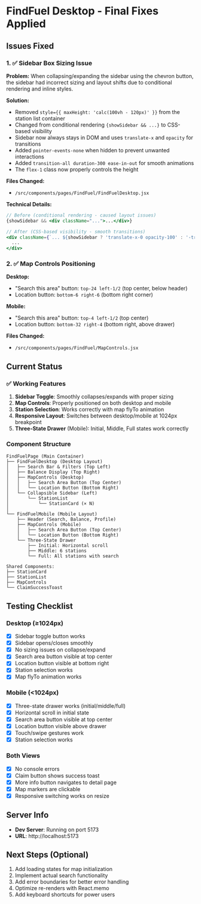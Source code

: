 # FindFuel Desktop - Final Fixes Applied

## Issues Fixed

### 1. ✅ Sidebar Box Sizing Issue
**Problem:** When collapsing/expanding the sidebar using the chevron button, the sidebar had incorrect sizing and layout shifts due to conditional rendering and inline styles.

**Solution:** 
- Removed `style={{ maxHeight: 'calc(100vh - 120px)' }}` from the station list container
- Changed from conditional rendering `{showSidebar && ...}` to CSS-based visibility
- Sidebar now always stays in DOM and uses `translate-x` and `opacity` for transitions
- Added `pointer-events-none` when hidden to prevent unwanted interactions
- Added `transition-all duration-300 ease-in-out` for smooth animations
- The `flex-1` class now properly controls the height

**Files Changed:**
- `/src/components/pages/FindFuel/FindFuelDesktop.jsx`

**Technical Details:**
```jsx
// Before (conditional rendering - caused layout issues)
{showSidebar && <div className="...">...</div>}

// After (CSS-based visibility - smooth transitions)
<div className={`... ${showSidebar ? 'translate-x-0 opacity-100' : '-translate-x-full opacity-0 pointer-events-none'}`}>
  ...
</div>
```

### 2. ✅ Map Controls Positioning
**Desktop:**
- "Search this area" button: `top-24 left-1/2` (top center, below header)
- Location button: `bottom-6 right-6` (bottom right corner)

**Mobile:**
- "Search this area" button: `top-4 left-1/2` (top center)
- Location button: `bottom-32 right-4` (bottom right, above drawer)

**Files Changed:**
- `/src/components/pages/FindFuel/MapControls.jsx`

## Current Status

### ✅ Working Features
1. **Sidebar Toggle**: Smoothly collapses/expands with proper sizing
2. **Map Controls**: Properly positioned on both desktop and mobile
3. **Station Selection**: Works correctly with map flyTo animation
4. **Responsive Layout**: Switches between desktop/mobile at 1024px breakpoint
5. **Three-State Drawer** (Mobile): Initial, Middle, Full states work correctly

### Component Structure
```
FindFuelPage (Main Container)
├── FindFuelDesktop (Desktop Layout)
│   ├── Search Bar & Filters (Top Left)
│   ├── Balance Display (Top Right)
│   ├── MapControls (Desktop)
│   │   ├── Search Area Button (Top Center)
│   │   └── Location Button (Bottom Right)
│   └── Collapsible Sidebar (Left)
│       └── StationList
│           └── StationCard (× N)
│
└── FindFuelMobile (Mobile Layout)
    ├── Header (Search, Balance, Profile)
    ├── MapControls (Mobile)
    │   ├── Search Area Button (Top Center)
    │   └── Location Button (Bottom Right)
    └── Three-State Drawer
        ├── Initial: Horizontal scroll
        ├── Middle: 6 stations
        └── Full: All stations with search

Shared Components:
├── StationCard
├── StationList
├── MapControls
└── ClaimSuccessToast
```

## Testing Checklist

### Desktop (≥1024px)
- [x] Sidebar toggle button works
- [x] Sidebar opens/closes smoothly
- [x] No sizing issues on collapse/expand
- [x] Search area button visible at top center
- [x] Location button visible at bottom right
- [x] Station selection works
- [x] Map flyTo animation works

### Mobile (<1024px)
- [x] Three-state drawer works (initial/middle/full)
- [x] Horizontal scroll in initial state
- [x] Search area button visible at top center
- [x] Location button visible above drawer
- [x] Touch/swipe gestures work
- [x] Station selection works

### Both Views
- [x] No console errors
- [x] Claim button shows success toast
- [x] More info button navigates to detail page
- [x] Map markers are clickable
- [x] Responsive switching works on resize

## Server Info
- **Dev Server**: Running on port 5173
- **URL**: http://localhost:5173

## Next Steps (Optional)
1. Add loading states for map initialization
2. Implement actual search functionality
3. Add error boundaries for better error handling
4. Optimize re-renders with React.memo
5. Add keyboard shortcuts for power users
